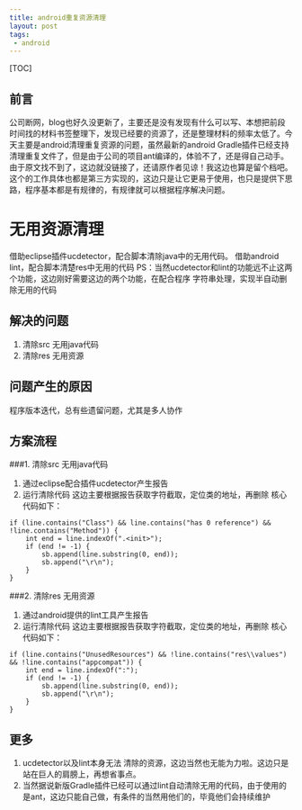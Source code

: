 ```yaml
---
title: android重复资源清理
layout: post
tags:
 - android
---
```


[TOC]

前言
---
公司断网，blog也好久没更新了，主要还是没有发现有什么可以写、本想把前段时间找的材料书签整理下，发现已经要的资源了，还是整理材料的频率太低了。今天主要是android清理重复资源的问题，虽然最新的android Gradle插件已经支持清理重复文件了，但是由于公司的项目ant编译的，体验不了，还是得自己动手。由于原文找不到了，这边就没链接了，还请原作者见谅！我这边也算是留个档吧。这个的工作具体也都是第三方实现的，这边只是让它更易于使用，也只是提供下思路，程序基本都是有规律的，有规律就可以根据程序解决问题。

无用资源清理
======

借助eclipse插件ucdetector，配合脚本清除java中的无用代码。
借助android lint，配合脚本清楚res中无用的代码
PS：当然ucdetector和lint的功能远不止这两个功能，这边刚好需要这边的两个功能，在配合程序 字符串处理，实现半自动删除无用的代码

解决的问题
---
1.  清除src 无用java代码
2.  清除res 无用资源

问题产生的原因
---
程序版本迭代，总有些遗留问题，尤其是多人协作

方案流程
---
###1. 清除src 无用java代码
1. 通过eclipse配合插件ucdetector产生报告
2. 运行清除代码
这边主要根据报告获取字符截取，定位类的地址，再删除
核心代码如下：

```
if (line.contains("Class") && line.contains("has 0 reference") && !line.contains("Method")) {
	int end = line.indexOf(".<init>");
	if (end != -1) {
		sb.append(line.substring(0, end));
		sb.append("\r\n");
	}
}
```

###2. 清除res 无用资源
1. 通过android提供的lint工具产生报告
2. 运行清除代码
这边主要根据报告获取字符截取，定位类的地址，再删除
核心代码如下：

```
if (line.contains("UnusedResources") && !line.contains("res\\values") && !line.contains("appcompat")) {
	int end = line.indexOf(":");
	if (end != -1) {
		sb.append(line.substring(0, end));
		sb.append("\r\n");
	}
}
```

  
更多
---
1.  ucdetector以及lint本身无法 清除的资源，这边当然也无能为力啦。这边只是站在巨人的肩膀上，再想省事点。
2.  当然据说新版Gradle插件已经可以通过lint自动清除无用的代码，由于使用的是ant，这边只能自己做，有条件的当然用他们的，毕竟他们会持续维护
